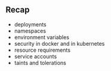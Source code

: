 ## Recap

- deployments
- namespaces
- environment variables
- security in docker and in kubernetes
- resource requirements 
- service accounts
- taints and tolerations